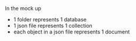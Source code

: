 In the mock up
- 1 folder represents 1 database
- 1 json file represents 1 collection
- each object in a json file represents 1 document